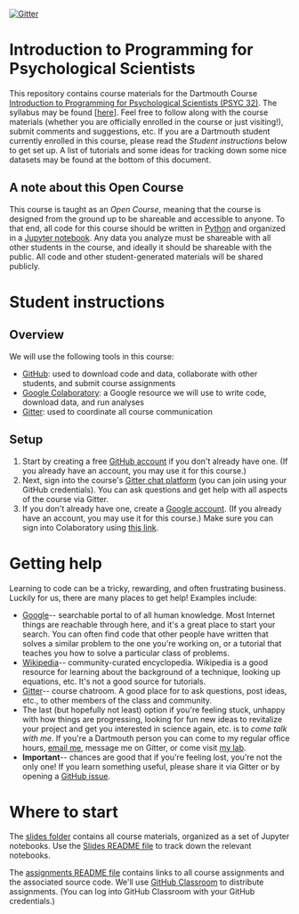 [![Gitter](https://badges.gitter.im/cs-for-psych/community.svg)](https://gitter.im/cs-for-psych/community?utm_source=badge&utm_medium=badge&utm_campaign=pr-badge)

# Introduction to Programming for Psychological Scientists

This repository contains course materials for the Dartmouth Course [Introduction to Programming for Psychological Scientists (PSYC 32)](https://pbs.dartmouth.edu/undergraduate/courses-and-syllabi/intermediate-courses-2019-2020).  The syllabus may be found [[here](https://github.com/ContextLab/cs-for-psych/blob/master/PSYC_32_syllabus.pdf)].  Feel free to follow along with the course materials (whether you are officially enrolled in the course or just visiting!), submit comments and suggestions, etc.  If you are a Dartmouth student currently enrolled in this course, please read the *Student instructions* below to get set up.  A list of tutorials and some ideas for tracking down some nice datasets may be found at the bottom of this document.

## A note about this Open Course
This course is taught as an *Open Course*, meaning that the course is designed from the ground up to be shareable and accessible to anyone.  To that end, all code for this course should be written in [Python](https://www.python.org/) and organized in a [Jupyter notebook](http://jupyter.org/).  Any data you analyze must be shareable with all other students in the course, and ideally it should be shareable with the public.  All code and other student-generated materials will be shared publicly.

# Student instructions

## Overview
We will use the following tools in this course:
- [GitHub](https://www.github.com): used to download code and data, collaborate with other students, and submit course assignments
- [Google Colaboratory](https://colab.research.google.com/): a Google resource we will use to write code, download data, and run analyses
- [Gitter](https://gitter.im): used to coordinate all course communication


## Setup 
1. Start by creating a free [GitHub account](https://www.github.com) if you don't already have one.  (If you already have an account, you may use it for this course.)
2. Next, sign into the course's [Gitter chat platform](https://gitter.im/cs-for-psych/community?utm_source=share-link&utm_medium=link&utm_campaign=share-link) (you can join using your GitHub credentials).  You can ask questions and get help with all aspects of the course via Gitter.
3. If you don't already have one, create a [Google account](http://google.com/).  (If you already have an account, you may use it for this course.) Make sure you can sign into Colaboratory using [this link](https://colab.research.google.com/).

# Getting help
Learning to code can be a tricky, rewarding, and often frustrating business.  Luckily for us, there are many places to get help!  Examples include:
- [Google](https://www.google.com)-- searchable portal to of all human knowledge. Most Internet things are reachable through here, and it's a great place to start your search.  You can often find code that other people have written that solves a similar problem to the one you're working on, or a tutorial that teaches you how to solve a particular class of problems.
- [Wikipedia](https://www.wikipedia.org/)-- community-curated encyclopedia. Wikipedia is a good resource for learning about the background of a technique, looking up equations, etc.  It's not a good source for tutorials.
- [Gitter](https://gitter.im/cs-for-psych/community?utm_source=share-link&utm_medium=link&utm_campaign=share-link)-- course chatroom.  A good place for to ask questions, post ideas, etc., to other members of the class and community.
- The last (but hopefully not least) option if you're feeling stuck, unhappy with how things are progressing, looking for fun new ideas to revitalize your project and get you interested in science again, etc. is to *come talk with me*.  If you're a Dartmouth person you can come to my regular office hours, [email me](mailto:jeremy@dartmouth.edu), message me on Gitter, or come visit [my lab](http://www.context-lab.com/).
- **Important**-- chances are good that if you're feeling lost, you're not the only one!  If you learn something useful, please share it via Gitter or by opening a [GitHub issue](https://github.com/ContextLab/cs-for-psych/issues).

# Where to start

The [slides folder](https://github.com/ContextLab/cs-for-psych/tree/master/slides) contains all course materials, organized as a set of Jupyter notebooks.  Use the [Slides README file](https://github.com/ContextLab/cs-for-psych/blob/master/slides/README.md) to track down the relevant notebooks.

The [assignments README file](https://github.com/ContextLab/cs-for-psych/blob/master/assignments/README.md) contains links to all course assignments and the associated source code.  We'll use [GitHub Classroom](https://classroom.github.com/classrooms/22374976-introduction-to-programming-for-psychological-scientists-psyc-32) to distribute assignments.  (You can log into GitHub Classroom with your GitHub credentials.)
